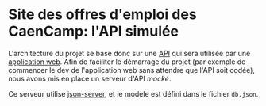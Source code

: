# Site des offres d'emploi des CaenCamp: l'API simulée

L'architecture du projet se base donc sur une [API](../api/README.md) qui sera utilisée par une [application web](../front/README.md). Afin de faciliter le démarrage du projet (par exemple de commencer le dev de l'application web sans attendre que l'API soit codée), nous avons mis en place un serveur d'API *mocké*.

Ce serveur utilise [json-server](https://github.com/typicode/json-server), et le modèle est défini dans le fichier `db.json`.

